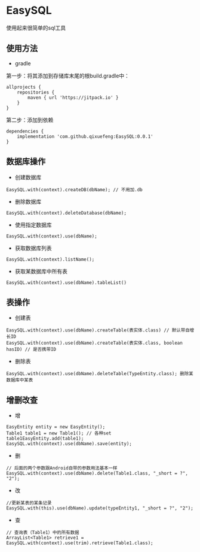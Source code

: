 # EasySQL
使用起来很简单的sql工具

使用方法
--

 - gradle

第一步：将其添加到存储库末尾的根build.gradle中：
```
allprojects {
	repositories {
		maven { url 'https://jitpack.io' }
	}
}
```
第二步：添加到依赖

```
dependencies {
    implementation 'com.github.qixuefeng:EasySQL:0.0.1'
}
```


数据库操作
---

 - 创建数据库

```
EasySQL.with(context).createDB(dbName); // 不用加.db
```

 - 删除数据库

```
EasySQL.with(context).deleteDatabase(dbName);
```

 - 使用指定数据库

```
EasySQL.with(context).use(dbName);
```

 - 获取数据库列表

```
EasySQL.with(context).listName();
```

 - 获取某数据库中所有表

```
EasySQL.with(context).use(dbName).tableList()
```

表操作
---

 - 创建表

```
EasySQL.with(context).use(dbName).createTable(表实体.class) // 默认带自增长ID
EasySQL.with(context).use(dbName).createTable(表实体.class, boolean hasID) // 是否携带ID
```

 - 删除表

```
EasySQL.with(context).use(dbName).deleteTable(TypeEntity.class); 删除某数据库中某表
```

增删改查
----

 - 增

```
EasyEntity entity = new EasyEntity();
Table1 table1 = new Table1(); // 各种set
table1EasyEntity.add(table1);
EasySQL.with(context).use(dbName).save(entity);
```

 - 删

```
// 后面的两个参数跟Android自带的参数用法基本一样
EasySQL.with(context).use(dbName).delete(Table1.class, "_short = ?", "2");

```

 - 改

```
//更新某表的某条记录
EasySQL.with(this).use(dbName).update(typeEntity1, "_short = ?", "2");
```

 - 查

```
// 查询表（Table1）中的所有数据
ArrayList<Table1> retrieve1 = EasySQL.with(context).use(trim).retrieve(Table1.class);
```